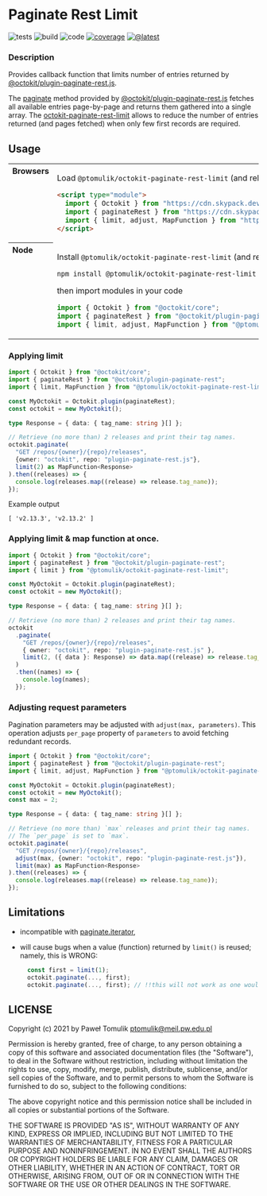 # Paginate Rest Limit

![tests](https://github.com/ptomulik/octokit-paginate-rest-limit/workflows/Tests/badge.svg?branch=master)
![build](https://github.com/ptomulik/octokit-paginate-rest-limit/workflows/Build/badge.svg?branch=master)
![code](https://github.com/ptomulik/octokit-paginate-rest-limit/workflows/Code%20Quality/badge.svg?branch=master)
[![coverage](https://coveralls.io/repos/github/ptomulik/octokit-paginate-rest-limit/badge.svg?branch=master)](https://coveralls.io/github/ptomulik/octokit-paginate-rest-limit?branch=master)
[![@latest](https://img.shields.io/npm/v/@ptomulik/octokit-paginate-rest-limit.svg)](https://www.npmjs.com/package/@ptomulik/octokit-paginate-rest-limit)

### Description

Provides callback function that limits number of entries returned by
[@octokit/plugin-paginate-rest.js](https://github.com/octokit/plugin-paginate-rest.js).

The [paginate](https://github.com/octokit/plugin-paginate-rest.js#octokitpaginate)
method provided by [@octokit/plugin-paginate-rest.js](https://github.com/octokit/plugin-paginate-rest.js)
fetches all available entries page-by-page and returns them gathered into a
single array. The
[octokit-paginate-rest-limit](https://github.com/ptomulik/octokit-paginate-rest-limit)
allows to reduce the number of entries returned (and pages fetched) when
only few first records are required.

## Usage

<table>
<tbody valign=top align=left>
<tr><th>
Browsers
</th><td width=100%>

Load ``@ptomulik/octokit-paginate-rest-limit`` (and related modules)
directly from [cdn.skypack.dev](https://cdn.skypack.dev)

```html
<script type="module">
  import { Octokit } from "https://cdn.skypack.dev/@octokit/core";
  import { paginateRest } from "https://cdn.skypack.dev/@octokit/plugin-paginate-rest";
  import { limit, adjust, MapFunction } from "https://cdn.skypack.dev/@ptomulik/octokit-paginate-rest-limit";
</script>
```

</td></tr>
<tr><th>
Node
</th><td>

Install ``@ptomulik/octokit-paginate-rest-limit`` (and related modules) with

```console
npm install @ptomulik/octokit-paginate-rest-limit @octokit/plugin-paginate-rest @octokit/core
```

then import modules in your code

```typescript
import { Octokit } from "@octokit/core";
import { paginateRest } from "@octokit/plugin-paginate-rest";
import { limit, adjust, MapFunction } from "@ptomulik/octokit-paginate-rest-limit";
```

</td></tr>
</tbody>
</table>

### Applying limit

```typescript
import { Octokit } from "@octokit/core";
import { paginateRest } from "@octokit/plugin-paginate-rest";
import { limit, MapFunction } from "@ptomulik/octokit-paginate-rest-limit";

const MyOctokit = Octokit.plugin(paginateRest);
const octokit = new MyOctokit();

type Response = { data: { tag_name: string }[] };

// Retrieve (no more than) 2 releases and print their tag names.
octokit.paginate(
  "GET /repos/{owner}/{repo}/releases",
  {owner: "octokit", repo: "plugin-paginate-rest.js"},
  limit(2) as MapFunction<Response>
).then((releases) => {
  console.log(releases.map((release) => release.tag_name));
});
```

Example output

```console
[ 'v2.13.3', 'v2.13.2' ]
```

### Applying limit & map function at once.

```typescript
import { Octokit } from "@octokit/core";
import { paginateRest } from "@octokit/plugin-paginate-rest";
import { limit } from "@ptomulik/octokit-paginate-rest-limit";

const MyOctokit = Octokit.plugin(paginateRest);
const octokit = new MyOctokit();

type Response = { data: { tag_name: string }[] };

// Retrieve (no more than) 2 releases and print their tag names.
octokit
  .paginate(
    "GET /repos/{owner}/{repo}/releases",
    { owner: "octokit", repo: "plugin-paginate-rest.js" },
    limit(2, ({ data }: Response) => data.map((release) => release.tag_name))
  )
  .then((names) => {
    console.log(names);
  });
```

### Adjusting request parameters

Pagination parameters may be adjusted with ``adjust(max, parameters)``.
This operation adjusts ``per_page`` property of ``parameters`` to avoid
fetching redundant records.

```typescript
import { Octokit } from "@octokit/core";
import { paginateRest } from "@octokit/plugin-paginate-rest";
import { limit, adjust, MapFunction } from "@ptomulik/octokit-paginate-rest-limit";

const MyOctokit = Octokit.plugin(paginateRest);
const octokit = new MyOctokit();
const max = 2;

type Response = { data: { tag_name: string }[] };

// Retrieve (no more than) `max` releases and print their tag names.
// The `per_page` is set to `max`.
octokit.paginate(
  "GET /repos/{owner}/{repo}/releases",
  adjust(max, {owner: "octokit", repo: "plugin-paginate-rest.js"}),
  limit(max) as MapFunction<Response>
).then((releases) => {
  console.log(releases.map((release) => release.tag_name));
});
```

## Limitations

- incompatible with
  [paginate.iterator](https://github.com/octokit/plugin-paginate-rest.js#octokitpaginateiterator),
- will cause bugs when a value (function) returned by ``limit()`` is reused;
  namely, this is WRONG:

  ```typescript
    const first = limit(1);
    octokit.paginate(..., first);
    octokit.paginate(..., first); // !!this will not work as one would expect!!
  ```

## LICENSE

Copyright (c) 2021 by Paweł Tomulik <ptomulik@meil.pw.edu.pl>

Permission is hereby granted, free of charge, to any person obtaining a copy of
this software and associated documentation files (the "Software"), to deal in
the Software without restriction, including without limitation the rights to
use, copy, modify, merge, publish, distribute, sublicense, and/or sell copies
of the Software, and to permit persons to whom the Software is furnished to do
so, subject to the following conditions:

The above copyright notice and this permission notice shall be included in all
copies or substantial portions of the Software.

THE SOFTWARE IS PROVIDED "AS IS", WITHOUT WARRANTY OF ANY KIND, EXPRESS OR
IMPLIED, INCLUDING BUT NOT LIMITED TO THE WARRANTIES OF MERCHANTABILITY,
FITNESS FOR A PARTICULAR PURPOSE AND NONINFRINGEMENT. IN NO EVENT SHALL THE
AUTHORS OR COPYRIGHT HOLDERS BE LIABLE FOR ANY CLAIM, DAMAGES OR OTHER
LIABILITY, WHETHER IN AN ACTION OF CONTRACT, TORT OR OTHERWISE, ARISING FROM,
OUT OF OR IN CONNECTION WITH THE SOFTWARE OR THE USE OR OTHER DEALINGS IN THE
SOFTWARE.
